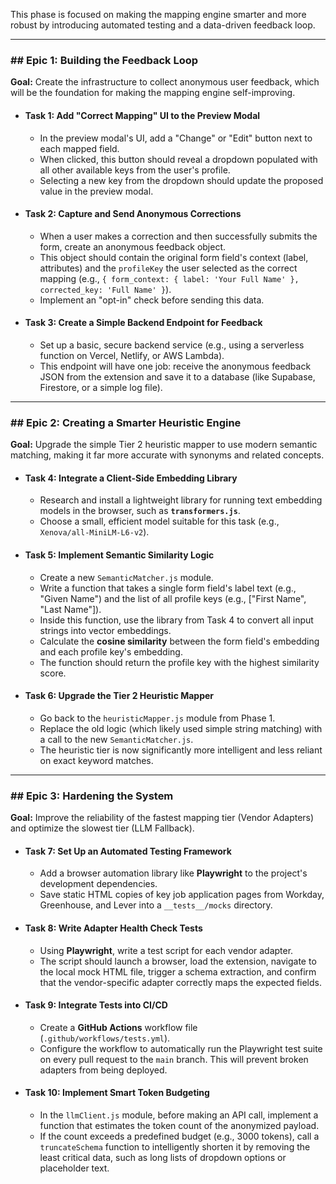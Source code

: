 

This phase is focused on making the mapping engine smarter and more robust by introducing automated testing and a data-driven feedback loop.

---

### ## Epic 1: Building the Feedback Loop

**Goal:** Create the infrastructure to collect anonymous user feedback, which will be the foundation for making the mapping engine self-improving.

* #### **Task 1: Add "Correct Mapping" UI to the Preview Modal**
    * In the preview modal's UI, add a "Change" or "Edit" button next to each mapped field.
    * When clicked, this button should reveal a dropdown populated with all other available keys from the user's profile.
    * Selecting a new key from the dropdown should update the proposed value in the preview modal.

* #### **Task 2: Capture and Send Anonymous Corrections**
    * When a user makes a correction and then successfully submits the form, create an anonymous feedback object.
    * This object should contain the original form field's context (label, attributes) and the `profileKey` the user selected as the correct mapping (e.g., `{ form_context: { label: 'Your Full Name' }, corrected_key: 'Full Name' }`).
    * Implement an "opt-in" check before sending this data.

* #### **Task 3: Create a Simple Backend Endpoint for Feedback**
    * Set up a basic, secure backend service (e.g., using a serverless function on Vercel, Netlify, or AWS Lambda).
    * This endpoint will have one job: receive the anonymous feedback JSON from the extension and save it to a database (like Supabase, Firestore, or a simple log file).

---

### ## Epic 2: Creating a Smarter Heuristic Engine

**Goal:** Upgrade the simple Tier 2 heuristic mapper to use modern semantic matching, making it far more accurate with synonyms and related concepts.

* #### **Task 4: Integrate a Client-Side Embedding Library**
    * Research and install a lightweight library for running text embedding models in the browser, such as **`transformers.js`**.
    * Choose a small, efficient model suitable for this task (e.g., `Xenova/all-MiniLM-L6-v2`).

* #### **Task 5: Implement Semantic Similarity Logic**
    * Create a new `SemanticMatcher.js` module.
    * Write a function that takes a single form field's label text (e.g., "Given Name") and the list of all profile keys (e.g., ["First Name", "Last Name"]).
    * Inside this function, use the library from Task 4 to convert all input strings into vector embeddings.
    * Calculate the **cosine similarity** between the form field's embedding and each profile key's embedding.
    * The function should return the profile key with the highest similarity score.

* #### **Task 6: Upgrade the Tier 2 Heuristic Mapper**
    * Go back to the `heuristicMapper.js` module from Phase 1.
    * Replace the old logic (which likely used simple string matching) with a call to the new `SemanticMatcher.js`.
    * The heuristic tier is now significantly more intelligent and less reliant on exact keyword matches.

---

### ## Epic 3: Hardening the System

**Goal:** Improve the reliability of the fastest mapping tier (Vendor Adapters) and optimize the slowest tier (LLM Fallback).

* #### **Task 7: Set Up an Automated Testing Framework**
    * Add a browser automation library like **Playwright** to the project's development dependencies.
    * Save static HTML copies of key job application pages from Workday, Greenhouse, and Lever into a `__tests__/mocks` directory.

* #### **Task 8: Write Adapter Health Check Tests**
    * Using **Playwright**, write a test script for each vendor adapter.
    * The script should launch a browser, load the extension, navigate to the local mock HTML file, trigger a schema extraction, and confirm that the vendor-specific adapter correctly maps the expected fields.

* #### **Task 9: Integrate Tests into CI/CD**
    * Create a **GitHub Actions** workflow file (`.github/workflows/tests.yml`).
    * Configure the workflow to automatically run the Playwright test suite on every pull request to the `main` branch. This will prevent broken adapters from being deployed.

* #### **Task 10: Implement Smart Token Budgeting**
    * In the `llmClient.js` module, before making an API call, implement a function that estimates the token count of the anonymized payload.
    * If the count exceeds a predefined budget (e.g., 3000 tokens), call a `truncateSchema` function to intelligently shorten it by removing the least critical data, such as long lists of dropdown options or placeholder text.
